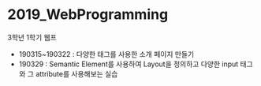 # 2019_WebProgramming
3학년 1학기 웹프

- 190315~190322
: 다양한 태그를 사용한 소개 페이지 만들기
- 190329
: Semantic Element를 사용하여 Layout을 정의하고 다양한 input 태그와 그 attribute를 사용해보는 실습

